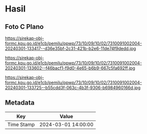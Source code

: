 # Hasil

## Foto C Plano

https://sirekap-obj-formc.kpu.go.id/e1cb/pemilu/ppwp/73/10/09/10/02/7310091002004-20240301-133417--d36e35bf-2c31-421b-b2e6-11de74f9dedd.jpg

https://sirekap-obj-formc.kpu.go.id/e1cb/pemilu/ppwp/73/10/09/10/02/7310091002004-20240301-133602--f46bacf1-f9d0-4e65-b6b9-667c5fa692ff.jpg

https://sirekap-obj-formc.kpu.go.id/e1cb/pemilu/ppwp/73/10/09/10/02/7310091002004-20240301-133725--b55cdd3f-063c-4b3f-9306-b6984960166d.jpg


## Metadata

| Key        | Value               |
| ---------- | ------------------- |
| Time Stamp | 2024-03-01 14:00:00 |



